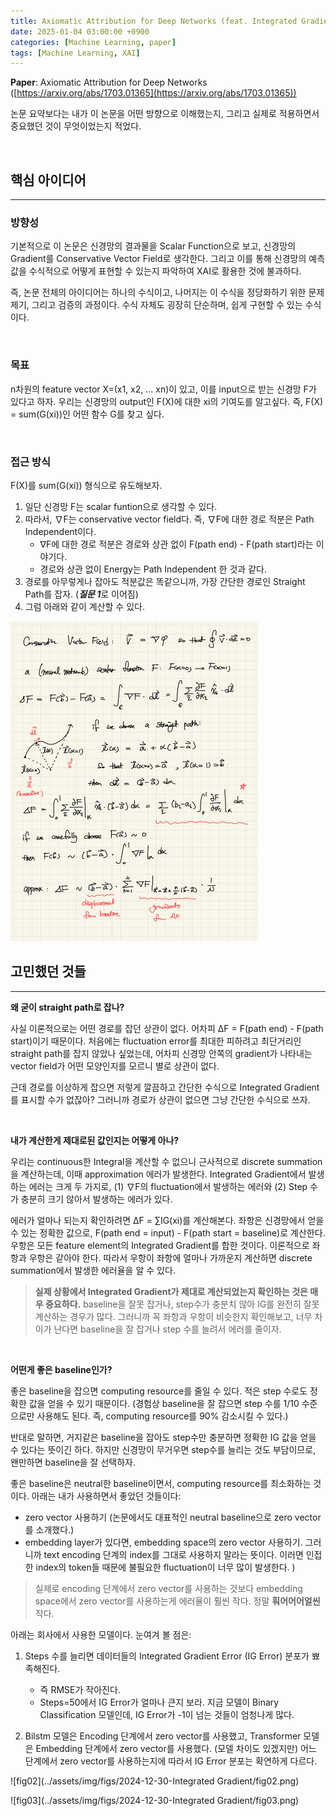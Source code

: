 ```yaml
---
title: Axiomatic Attribution for Deep Networks (feat. Integrated Gradient)
date: 2025-01-04 03:00:00 +0900
categories: [Machine Learning, paper]
tags: [Machine Learning, XAI]
---
```




**Paper**: Axiomatic Attribution for Deep Networks ([https://arxiv.org/abs/1703.01365](https://arxiv.org/abs/1703.01365))

논문 요약보다는 내가 이 논문을 어떤 방향으로 이해했는지, 그리고 실제로 적용하면서 중요했던 것이 무엇이었는지 적었다. 

<br/>

## 핵심 아이디어

------

### 방향성

기본적으로 이 논문은 신경망의 결과물을 Scalar Function으로 보고, 신경망의 Gradient를 Conservative Vector Field로 생각한다. 그리고 이를 통해 신경망의 예측값을 수식적으로 어떻게 표현할 수 있는지 파악하여 XAI로 활용한 것에 불과하다. 

즉, 논문 전체의 아이디어는 하나의 수식이고, 나머지는 이 수식을 정당화하기 위한 문제 제기, 그리고 검증의 과정이다. 수식 자체도 굉장히 단순하며, 쉽게 구현할 수 있는 수식이다.

<br/>

### 목표

n차원의 feature vector X=(x1, x2, ... xn)이 있고, 이를 input으로 받는 신경망 F가 있다고 하자. 우리는 신경망의 output인 F(X)에 대한 xi의 기여도를 알고싶다. 즉, F(X) = sum(G(xi))인 어떤 함수 G를 찾고 싶다.

<br/>

### 접근 방식

F(X)를 sum(G(xi)) 형식으로 유도해보자. 

1. 일단 신경망 F는 scalar funtion으로 생각할 수 있다. 
2. 따라서, ∇F는 conservative vector field다. 즉, ∇F에 대한 경로 적분은 Path Independent이다. 
   - ∇F에 대한 경로 적분은 경로와 상관 없이 F(path end) - F(path start)라는 이야기다. 
   - 경로와 상관 없이 Energy는 Path Independent 한 것과 같다.
3. 경로를 아무렇게나 잡아도 적분값은 똑같으니까, 가장 간단한 경로인 Straight Path를 잡자. (***질문 1***로 이어짐)
4. 그럼 아래와 같이 계산할 수 있다.

<img src="./../assets/img/figs/2024-12-30-Integrated Gradient/fig01.jpg" alt="fig01" style="zoom: 50%;" />

<br/>

## 고민했던 것들

------

**왜 굳이 straight path로 잡나?**

사실 이론적으로는 어떤 경로를 잡던 상관이 없다. 어차피 ΔF = F(path end) - F(path start)이기 때문이다. 처음에는 fluctuation error를 최대한 피하려고 최단거리인 straight path를 잡지 않았나 싶었는데, 어차피 신경망 안쪽의 gradient가 나타내는 vector field가 어떤 모양인지를 모르니 별로 상관이 없다. 

근데 경로를 이상하게 잡으면 저렇게 깔끔하고 간단한 수식으로 Integrated Gradient를 표시할 수가 없잖아? 그러니까 경로가 상관이 없으면 그냥 간단한 수식으로 쓰자.

<br/>



**내가 계산한게 제대로된 값인지는 어떻게 아나?** 

우리는 continuous한 Integral을 계산할 수 없으니 근사적으로 discrete summation을 계산하는데, 이때 approximation 에러가 발생한다. Integrated Gradient에서 발생하는 에러는 크게 두 가지로, (1) ∇F의 fluctuation에서 발생하는 에러와 (2) Step 수가 충분히 크기 않아서 발생하는 에러가 있다. 

에러가 얼마나 되는지 확인하려면 ΔF = ∑IG(xi)를 계산해본다. 좌항은 신경망에서 얻을 수 있는 정확한 값으로, F(path end = input) - F(path start = baseline)로 계산한다. 우항은 모든 feature element의 Integrated Gradient를 합한 것이다. 이론적으로 좌항과 우항은 같아야 한다. 따라서 우항이 좌항에 얼마나 가까운지 계산하면 discrete summation에서 발생한 에러율을 알 수 있다.

> **실제 상황에서 Integrated Gradient가 제대로 계산되었는지 확인하는 것은 매우 중요하다.** baseline을 잘못 잡거나, step수가 충분치 않아 IG를 완전히 잘못 계산하는 경우가 많다. 그러니까 꼭 좌항과 우항이 비슷한지 확인해보고, 너무 차이가 난다면 baseline을 잘 잡거나 step 수를 늘려서 에러를 줄이자. 



<br/>



**어떤게 좋은 baseline인가?**

좋은 baseline을 잡으면 computing resource를 줄일 수 있다. 적은 step 수로도 정확한 값을 얻을 수 있기 때문이다. (경험상 baseline을 잘 잡으면 step 수를 1/10 수준으로만 사용해도 된다. 즉, computing resource를 90% 감소시킬 수 있다.)

반대로 말하면, 거지같은 baseline을 잡아도 step수만 충분하면 정확한 IG 값을 얻을 수 있다는 뜻이긴 하다. 하지만 신경망이 무거우면 step수를 늘리는 것도 부담이므로, 왠만하면 baseline을 잘 선택하자.

좋은 baseline은 neutral한 baseline이면서, computing resource를 최소화하는 것이다. 아래는 내가 사용하면서 좋았던 것들이다:

- zero vector 사용하기 (논문에서도 대표적인 neutral baseline으로 zero vector를 소개했다.)
- embedding layer가 있다면, embedding space의 zero vector 사용하기. 그러니까 text encoding 단계의 index를 그대로 사용하지 말라는 뜻이다. 이러면 인접한 index의 token들 때문에 불필요한 fluctuation이 너무 많이 발생한다. )

> 실제로 encoding 단계에서 zero vector를 사용하는 것보다 embedding space에서 zero vector를 사용하는게 에러율이 훨씬 작다. 정말 **훠어어어얼씬** 작다.



아래는 회사에서 사용한 모델이다. 눈여겨 볼 점은:

1. Steps 수를 늘리면 데이터들의 Integrated Gradient Error (IG Error) 분포가 뾰족해진다. 
   - 즉 RMSE가 작아진다. 
   - Steps=50에서 IG Error가 얼마나 큰지 보라. 지금 모델이 Binary Classification 모델인데, IG Error가 -1이 넘는 것들이 엄청나게 많다.

2. Bilstm 모델은 Encoding 단계에서 zero vector를 사용했고, Transformer 모델은 Embedding 단계에서 zero vector를 사용했다. (모델 차이도 있겠지만) 어느 단계에서 zero vector를 사용하는지에 따라서 IG Error 분포는 확연하게 다르다.

![fig02](../assets/img/figs/2024-12-30-Integrated Gradient/fig02.png)

![fig03](../assets/img/figs/2024-12-30-Integrated Gradient/fig03.png)

